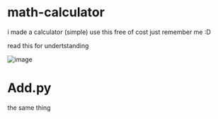 # math-calculator
i made a calculator (simple)
use this free of cost just remember me :D

read this for undertstanding 



![image](https://user-images.githubusercontent.com/63913601/135646411-abbe9174-54b9-4335-95ba-55b5bacb12cf.png)


# Add.py

the same thing

